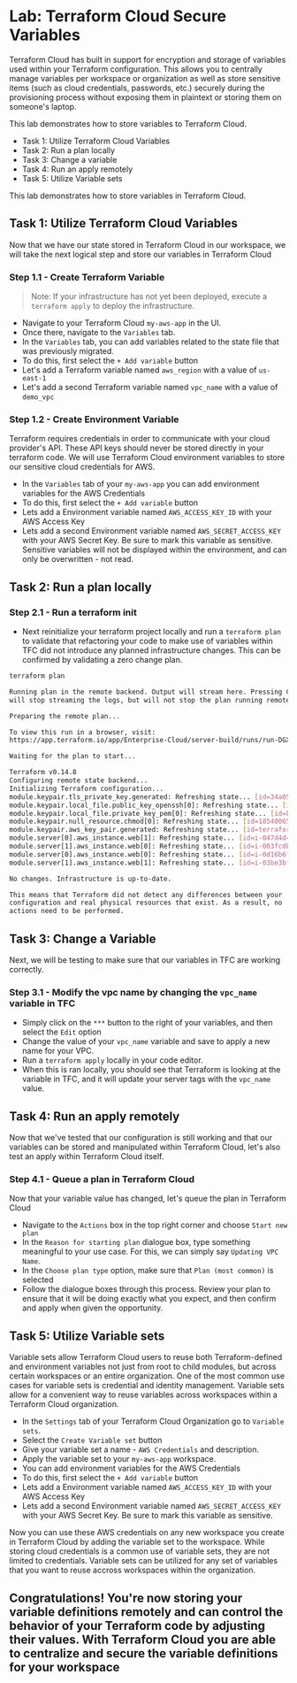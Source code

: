 # Lab: Terraform Cloud Secure Variables

Terraform Cloud has built in support for encryption and storage of variables used within your Terraform configuration. This allows you to centrally manage variables per workspace or organization as well as store sensitive items (such as cloud credentials, passwords, etc.) securely during the provisioning process without exposing them in plaintext or storing them on someone's laptop.

This lab demonstrates how to store variables to Terraform Cloud.

- Task 1: Utilize Terraform Cloud Variables
- Task 2: Run a plan locally
- Task 3: Change a variable
- Task 4: Run an apply remotely
- Task 5: Utilize Variable sets

This lab demonstrates how to store variables in Terraform Cloud.

## Task 1: Utilize Terraform Cloud Variables

Now that we have our state stored in Terraform Cloud in our workspace, we will take the next logical step and store our variables in Terraform Cloud

### Step 1.1 - Create Terraform Variable

> Note: If your infrastructure has not yet been deployed, execute a `terraform apply` to deploy the infrastructure.

- Navigate to your Terraform Cloud `my-aws-app` in the UI.
- Once there, navigate to the `Variables` tab.
- In the `Variables` tab, you can add variables related to the state file that was previously migrated.
- To do this, first select the `+ Add variable` button
- Let's add a Terraform variable named `aws_region` with a value of `us-east-1`
- Let's add a second Terraform variable named `vpc_name` with a value of `demo_vpc`

### Step 1.2 - Create Environment Variable

Terraform requires credentials in order to communicate with your cloud provider's API. These API keys should never be stored directly in your terraform code. We will use Terraform Cloud environment variables to store our sensitive cloud credentials for AWS.

- In the `Variables` tab of your `my-aws-app` you can add environment variables for the AWS Credentials
- To do this, first select the `+ Add variable` button
- Lets add a Environment variable named `AWS_ACCESS_KEY_ID` with your AWS Access Key
- Lets add a second Environment variable named `AWS_SECRET_ACCESS_KEY` with your AWS Secret Key. Be sure to mark this variable as sensitive. Sensitive variables will not be displayed within the environment, and can only be overwritten - not read.

## Task 2: Run a plan locally

### Step 2.1 - Run a terraform init

- Next reinitialize your terraform project locally and run a `terraform plan` to validate that refactoring your code to make use of variables within TFC did not introduce any planned infrastructure changes. This can be confirmed by validating a zero change plan.

```bash
terraform plan

Running plan in the remote backend. Output will stream here. Pressing Ctrl-C
will stop streaming the logs, but will not stop the plan running remotely.

Preparing the remote plan...

To view this run in a browser, visit:
https://app.terraform.io/app/Enterprise-Cloud/server-build/runs/run-DGXauYrWeB1xwwPx

Waiting for the plan to start...

Terraform v0.14.8
Configuring remote state backend...
Initializing Terraform configuration...
module.keypair.tls_private_key.generated: Refreshing state... [id=34a0559a16dc68108d30a76d9a5a7b25f8885e1e]
module.keypair.local_file.public_key_openssh[0]: Refreshing state... [id=0e346a51831a9bc96fd9ea142f8c35b4e1ade12b]
module.keypair.local_file.private_key_pem[0]: Refreshing state... [id=b7ac3f7125c4e3681fd38539b220c1abf01d1254]
module.keypair.null_resource.chmod[0]: Refreshing state... [id=1854006565944356631]
module.keypair.aws_key_pair.generated: Refreshing state... [id=terraform-nyl-ant-key]
module.server[0].aws_instance.web[1]: Refreshing state... [id=i-047d4d406e22e87f9]
module.server[1].aws_instance.web[0]: Refreshing state... [id=i-003fcdb877e575b26]
module.server[0].aws_instance.web[0]: Refreshing state... [id=i-0d16b6f6eda6b834e]
module.server[1].aws_instance.web[1]: Refreshing state... [id=i-03be3bf6ee29f5633]

No changes. Infrastructure is up-to-date.

This means that Terraform did not detect any differences between your
configuration and real physical resources that exist. As a result, no
actions need to be performed.
```

## Task 3: Change a Variable

Next, we will be testing to make sure that our variables in TFC are working correctly.

### Step 3.1 - Modify the vpc name by changing the `vpc_name` variable in TFC

- Simply click on the `***` button to the right of your variables, and then select the `Edit` option
- Change the value of your `vpc_name` variable and save to apply a new name for your VPC.
- Run a `terraform apply` locally in your code editor.
- When this is ran locally, you should see that Terraform is looking at the variable in TFC, and it will update your server tags with the `vpc_name` value.

## Task 4: Run an apply remotely

Now that we've tested that our configuration is still working and that our variables can be stored and manipulated within Terraform Cloud, let's also test an apply within Terraform Cloud itself.

### Step 4.1 - Queue a plan in Terraform Cloud

Now that your variable value has changed, let's queue the plan in Terraform Cloud

- Navigate to the `Actions` box in the top right corner and choose `Start new plan`
- In the `Reason for starting plan` dialogue box, type something meaningful to your use case. For this, we can simply say `Updating VPC Name`.
- In the `Choose plan type` option, make sure that `Plan (most common)` is selected
- Follow the dialogue boxes through this process. Review your plan to ensure that it will be doing exactly what you expect, and then confirm and apply when given the opportunity.

## Task 5: Utilize Variable sets

Variable sets allow Terraform Cloud users to reuse both Terraform-defined and environment variables not just from root to child modules, but across certain workspaces or an entire organization. One of the most common use cases for variable sets is credential and identity management. Variable sets allow for a convenient way to reuse variables across workspaces within a Terraform Cloud organization.

- In the `Settings` tab of your Terraform Cloud Organization go to `Variable sets`.
- Select the `Create Variable set` button
- Give your variable set a name - `AWS Credentials` and description.
- Apply the variable set to your `my-aws-app` workspace.
- You can add environment variables for the AWS Credentials
- To do this, first select the `+ Add variable` button
- Lets add a Environment variable named `AWS_ACCESS_KEY_ID` with your AWS Access Key
- Lets add a second Environment variable named `AWS_SECRET_ACCESS_KEY` with your AWS Secret Key. Be sure to mark this variable as sensitive.

Now you can use these AWS credentials on any new workspace you create in Terraform Cloud by adding the variable set to the workspace.  While storing cloud credentials is a common use of variable sets, they are not limited to credentials. Variable sets can be utilized for any set of variables that you want to reuse accross workspaces within the organization.

## Congratulations! You're now storing your variable definitions remotely and can control the behavior of your Terraform code by adjusting their values. With Terraform Cloud you are able to centralize and secure the variable definitions for your workspace
